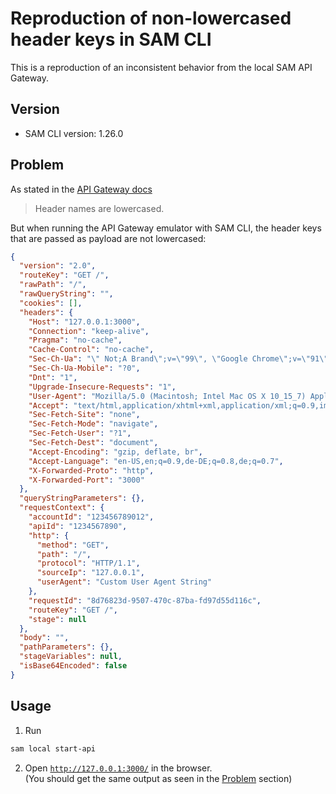 # Reproduction of non-lowercased header keys in SAM CLI

This is a reproduction of an inconsistent behavior from the local SAM API Gateway.

## Version

- SAM CLI version: 1.26.0

## Problem

As stated in the [API Gateway docs](https://docs.aws.amazon.com/apigateway/latest/developerguide/http-api-develop-integrations-lambda.html)

> Header names are lowercased.

But when running the API Gateway emulator with SAM CLI, the header keys that are passed as payload are not lowercased:

```json
{
  "version": "2.0",
  "routeKey": "GET /",
  "rawPath": "/",
  "rawQueryString": "",
  "cookies": [],
  "headers": {
    "Host": "127.0.0.1:3000",
    "Connection": "keep-alive",
    "Pragma": "no-cache",
    "Cache-Control": "no-cache",
    "Sec-Ch-Ua": "\" Not;A Brand\";v=\"99\", \"Google Chrome\";v=\"91\", \"Chromium\";v=\"91\"",
    "Sec-Ch-Ua-Mobile": "?0",
    "Dnt": "1",
    "Upgrade-Insecure-Requests": "1",
    "User-Agent": "Mozilla/5.0 (Macintosh; Intel Mac OS X 10_15_7) AppleWebKit/537.36 (KHTML, like Gecko) Chrome/91.0.4472.114 Safari/537.36",
    "Accept": "text/html,application/xhtml+xml,application/xml;q=0.9,image/avif,image/webp,image/apng,*/*;q=0.8,application/signed-exchange;v=b3;q=0.9",
    "Sec-Fetch-Site": "none",
    "Sec-Fetch-Mode": "navigate",
    "Sec-Fetch-User": "?1",
    "Sec-Fetch-Dest": "document",
    "Accept-Encoding": "gzip, deflate, br",
    "Accept-Language": "en-US,en;q=0.9,de-DE;q=0.8,de;q=0.7",
    "X-Forwarded-Proto": "http",
    "X-Forwarded-Port": "3000"
  },
  "queryStringParameters": {},
  "requestContext": {
    "accountId": "123456789012",
    "apiId": "1234567890",
    "http": {
      "method": "GET",
      "path": "/",
      "protocol": "HTTP/1.1",
      "sourceIp": "127.0.0.1",
      "userAgent": "Custom User Agent String"
    },
    "requestId": "8d76823d-9507-470c-87ba-fd97d55d116c",
    "routeKey": "GET /",
    "stage": null
  },
  "body": "",
  "pathParameters": {},
  "stageVariables": null,
  "isBase64Encoded": false
}
```

## Usage

1. Run

```sh
sam local start-api
```

2. Open [`http://127.0.0.1:3000/`](http://127.0.0.1:3000/) in the browser.  
   (You should get the same output as seen in the [Problem](#problem) section)
